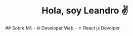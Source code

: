 <div align="center">
<h1 align="center">Hola, soy Leandro ✌️</h1>
</div>
## Sobre Mí:
- 🌐 Developer Web
- ⚛️ React js Devolper
